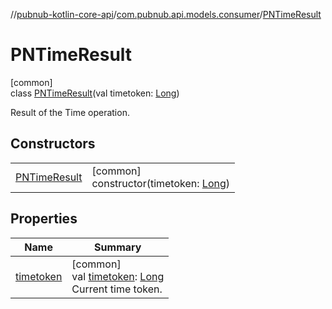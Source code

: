 //[pubnub-kotlin-core-api](../../../index.md)/[com.pubnub.api.models.consumer](../index.md)/[PNTimeResult](index.md)

# PNTimeResult

[common]\
class [PNTimeResult](index.md)(val timetoken: [Long](https://kotlinlang.org/api/core/kotlin-stdlib/kotlin/-long/index.html))

Result of the Time operation.

## Constructors

| | |
|---|---|
| [PNTimeResult](-p-n-time-result.md) | [common]<br>constructor(timetoken: [Long](https://kotlinlang.org/api/core/kotlin-stdlib/kotlin/-long/index.html)) |

## Properties

| Name | Summary |
|---|---|
| [timetoken](timetoken.md) | [common]<br>val [timetoken](timetoken.md): [Long](https://kotlinlang.org/api/core/kotlin-stdlib/kotlin/-long/index.html)<br>Current time token. |
